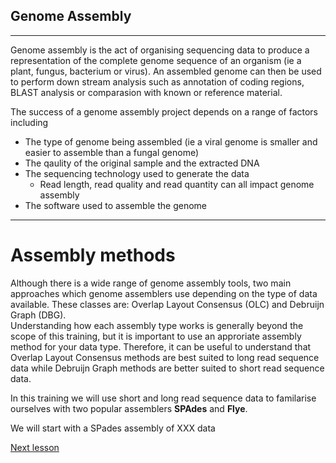 ## Genome Assembly 
---

Genome assembly is the act of organising sequencing data to produce a representation of the complete genome sequence of an organism (ie a plant, fungus, bacterium or virus). 
An assembled genome can then be used to perform down stream analysis such as annotation of coding regions, BLAST analysis or comparasion with known or reference material. 

The success of a genome assembly project depends on a range of factors including 
- The type of genome being assembled (ie a viral genome is smaller and easier to assemble than a fungal genome) 
- The qaulity of the original sample and the extracted DNA 
- The sequencing technology used to generate the data
  - Read length, read quality and read quantity can all impact genome assembly
- The software used to assemble the genome 

---

# Assembly methods 

Although there is a wide range of genome assembly tools, two main approaches which genome assemblers use depending on the type of data available. These classes are: Overlap Layout Consensus (OLC) and Debruijn Graph (DBG).   
Understanding how each assembly type works is generally beyond the scope of this training, but it is important to use an approriate assembly method for your data type. Therefore, it can be useful to understand that Overlap Layout Consensus methods are best suited to long read sequence data while Debruijn Graph methods are better suited to short read sequence data. 

In this training we will use short and long read sequence data to familarise ourselves with two popular assemblers **SPAdes** and **Flye**.

We will start with a SPades assembly of XXX data 

[Next lesson](SPAdes-assembly.md)

